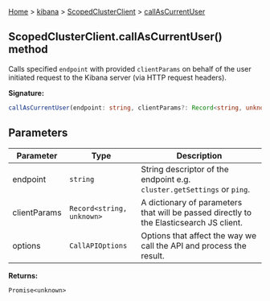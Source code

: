 [Home](./index) &gt; [kibana](./kibana.md) &gt; [ScopedClusterClient](./kibana.scopedclusterclient.md) &gt; [callAsCurrentUser](./kibana.scopedclusterclient.callascurrentuser.md)

## ScopedClusterClient.callAsCurrentUser() method

Calls specified `endpoint` with provided `clientParams` on behalf of the user initiated request to the Kibana server (via HTTP request headers).

<b>Signature:</b>

```typescript
callAsCurrentUser(endpoint: string, clientParams?: Record<string, unknown>, options?: CallAPIOptions): Promise<unknown>;
```

## Parameters

|  Parameter | Type | Description |
|  --- | --- | --- |
|  endpoint | <code>string</code> | String descriptor of the endpoint e.g. <code>cluster.getSettings</code> or <code>ping</code>. |
|  clientParams | <code>Record&lt;string, unknown&gt;</code> | A dictionary of parameters that will be passed directly to the Elasticsearch JS client. |
|  options | <code>CallAPIOptions</code> | Options that affect the way we call the API and process the result. |

<b>Returns:</b>

`Promise<unknown>`

